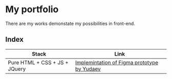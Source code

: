# My portfolio
There are my works demonstate my possibilities in front-end.

## Index
|Stack|Link|
|-|-|
|Pure HTML + CSS + JS + JQuery|[Implemintation of Figma prototype by Yudaev](yudaev_design_prototype.html)|